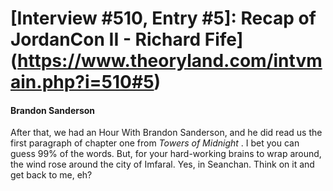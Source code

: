 # [Interview #510, Entry #5]: Recap of JordanCon II - Richard Fife](https://www.theoryland.com/intvmain.php?i=510#5)

#### Brandon Sanderson

After that, we had an Hour With Brandon Sanderson, and he did read us the first paragraph of chapter one from
*Towers of Midnight*
. I bet you can guess 99% of the words. But, for your hard-working brains to wrap around, the wind rose around the city of Imfaral. Yes, in Seanchan. Think on it and get back to me, eh?

